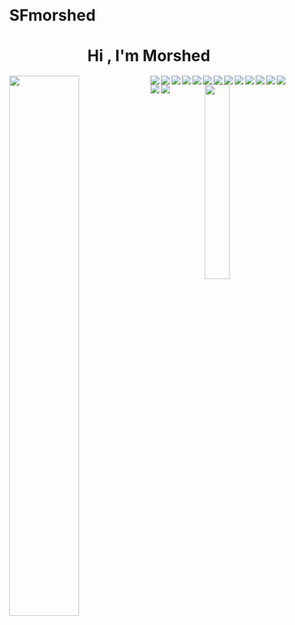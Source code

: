 


# SFmorshed

<h1 align="center">Hi , I'm Morshed</h1>
<div>
<img    align='left' width="50%"  src='https://streak-stats.demolab.com/?user=AMIThASAN23333&theme=dark' />
</div>




<div    align='left'    width="100%">
 
 <img    align='left' src='https://img.shields.io/badge/html5-%23E34F26.svg?style=for-the-badge&logo=html5&logoColor=white' />

<img    align='left' src='https://img.shields.io/badge/css3-%231572B6.svg?style=for-the-badge&logo=css3&logoColor=white' />
 <img    align='left' src='https://img.shields.io/badge/tailwindcss-%2338B2AC.svg?style=for-the-badge&logo=tailwind-css&logoColor=white' />
<img    align='left'    src='https://img.shields.io/badge/bootstrap-%23563D7C.svg?style=for-the-badge&logo=bootstrap&logoColor=white' />
<img    align='left' src='https://img.shields.io/badge/javascript-%23323330.svg?style=for-the-badge&logo=javascript&logoColor=%23F7DF1E' />
<img    align='left'  src='https://img.shields.io/badge/react-%2320232a.svg?style=for-the-badge&logo=react&logoColor=%2361DAFB' />

<img    align='left'  src='https://img.shields.io/badge/node.js-6DA55F?style=for-the-badge&logo=node.js&logoColor=white' />
  
<img    align='left'  src='https://img.shields.io/badge/express.js-%23404d59.svg?style=for-the-badge&logo=express&logoColor=%2361DAFB' /> 
 <img    align='left' src='https://img.shields.io/badge/firebase-%23039BE5.svg?style=for-the-badge&logo=firebase' />
      
<img    align='left' src='https://img.shields.io/badge/github-%23121011.svg?style=for-the-badge&logo=github&logoColor=white' />



<img    align='left' src='https://img.shields.io/badge/MongoDB-%234ea94b.svg?style=for-the-badge&logo=mongodb&logoColor=white' />

 <img    align='left'  src='https://img.shields.io/badge/JWT-black?style=for-the-badge&logo=JSON%20web%20tokens' />
   

 <img    align='left' src='https://img.shields.io/badge/c-%2300599C.svg?style=for-the-badge&logo=c&logoColor=white' />
      
   <img    align='left' src='https://img.shields.io/badge/c++-%2300599C.svg?style=for-the-badge&logo=c%2B%2B&logoColor=whitee' />








   <img    align='left' src='https://img.shields.io/badge/netlify-%23000000.svg?style=for-the-badge&logo=netlify&logoColor=#00C7B7' />
   

 
 </div>
 
 
<img    align='right' width="30%"  src='https://github-readme-stats.vercel.app/api/top-langs/?username=AMIThASAN23333&theme=tokyonight' />


  
 





  
